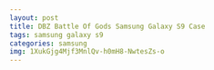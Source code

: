 ```yaml
---
layout: post
title: DBZ Battle Of Gods Samsung Galaxy S9 Case
tags: samsung galaxy s9
categories: samsung
img: 1XukGjg4Mjf3MnlQv-h0mH8-NwtesZs-o
---
```

